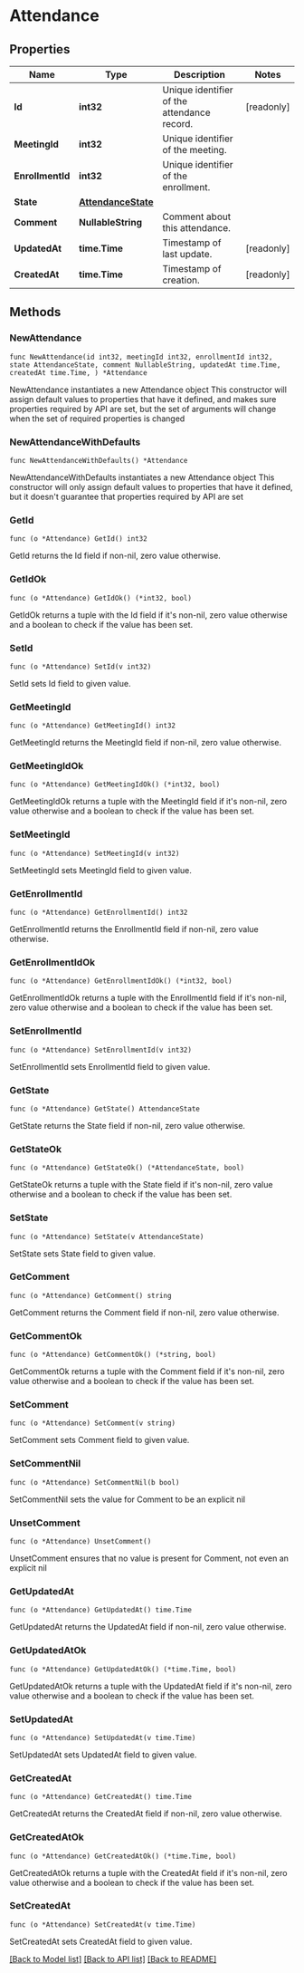 # Attendance

## Properties

Name | Type | Description | Notes
------------ | ------------- | ------------- | -------------
**Id** | **int32** | Unique identifier of the attendance record. | [readonly] 
**MeetingId** | **int32** | Unique identifier of the meeting. | 
**EnrollmentId** | **int32** | Unique identifier of the enrollment. | 
**State** | [**AttendanceState**](AttendanceState.md) |  | 
**Comment** | **NullableString** | Comment about this attendance. | 
**UpdatedAt** | **time.Time** | Timestamp of last update. | [readonly] 
**CreatedAt** | **time.Time** | Timestamp of creation. | [readonly] 

## Methods

### NewAttendance

`func NewAttendance(id int32, meetingId int32, enrollmentId int32, state AttendanceState, comment NullableString, updatedAt time.Time, createdAt time.Time, ) *Attendance`

NewAttendance instantiates a new Attendance object
This constructor will assign default values to properties that have it defined,
and makes sure properties required by API are set, but the set of arguments
will change when the set of required properties is changed

### NewAttendanceWithDefaults

`func NewAttendanceWithDefaults() *Attendance`

NewAttendanceWithDefaults instantiates a new Attendance object
This constructor will only assign default values to properties that have it defined,
but it doesn't guarantee that properties required by API are set

### GetId

`func (o *Attendance) GetId() int32`

GetId returns the Id field if non-nil, zero value otherwise.

### GetIdOk

`func (o *Attendance) GetIdOk() (*int32, bool)`

GetIdOk returns a tuple with the Id field if it's non-nil, zero value otherwise
and a boolean to check if the value has been set.

### SetId

`func (o *Attendance) SetId(v int32)`

SetId sets Id field to given value.


### GetMeetingId

`func (o *Attendance) GetMeetingId() int32`

GetMeetingId returns the MeetingId field if non-nil, zero value otherwise.

### GetMeetingIdOk

`func (o *Attendance) GetMeetingIdOk() (*int32, bool)`

GetMeetingIdOk returns a tuple with the MeetingId field if it's non-nil, zero value otherwise
and a boolean to check if the value has been set.

### SetMeetingId

`func (o *Attendance) SetMeetingId(v int32)`

SetMeetingId sets MeetingId field to given value.


### GetEnrollmentId

`func (o *Attendance) GetEnrollmentId() int32`

GetEnrollmentId returns the EnrollmentId field if non-nil, zero value otherwise.

### GetEnrollmentIdOk

`func (o *Attendance) GetEnrollmentIdOk() (*int32, bool)`

GetEnrollmentIdOk returns a tuple with the EnrollmentId field if it's non-nil, zero value otherwise
and a boolean to check if the value has been set.

### SetEnrollmentId

`func (o *Attendance) SetEnrollmentId(v int32)`

SetEnrollmentId sets EnrollmentId field to given value.


### GetState

`func (o *Attendance) GetState() AttendanceState`

GetState returns the State field if non-nil, zero value otherwise.

### GetStateOk

`func (o *Attendance) GetStateOk() (*AttendanceState, bool)`

GetStateOk returns a tuple with the State field if it's non-nil, zero value otherwise
and a boolean to check if the value has been set.

### SetState

`func (o *Attendance) SetState(v AttendanceState)`

SetState sets State field to given value.


### GetComment

`func (o *Attendance) GetComment() string`

GetComment returns the Comment field if non-nil, zero value otherwise.

### GetCommentOk

`func (o *Attendance) GetCommentOk() (*string, bool)`

GetCommentOk returns a tuple with the Comment field if it's non-nil, zero value otherwise
and a boolean to check if the value has been set.

### SetComment

`func (o *Attendance) SetComment(v string)`

SetComment sets Comment field to given value.


### SetCommentNil

`func (o *Attendance) SetCommentNil(b bool)`

 SetCommentNil sets the value for Comment to be an explicit nil

### UnsetComment
`func (o *Attendance) UnsetComment()`

UnsetComment ensures that no value is present for Comment, not even an explicit nil
### GetUpdatedAt

`func (o *Attendance) GetUpdatedAt() time.Time`

GetUpdatedAt returns the UpdatedAt field if non-nil, zero value otherwise.

### GetUpdatedAtOk

`func (o *Attendance) GetUpdatedAtOk() (*time.Time, bool)`

GetUpdatedAtOk returns a tuple with the UpdatedAt field if it's non-nil, zero value otherwise
and a boolean to check if the value has been set.

### SetUpdatedAt

`func (o *Attendance) SetUpdatedAt(v time.Time)`

SetUpdatedAt sets UpdatedAt field to given value.


### GetCreatedAt

`func (o *Attendance) GetCreatedAt() time.Time`

GetCreatedAt returns the CreatedAt field if non-nil, zero value otherwise.

### GetCreatedAtOk

`func (o *Attendance) GetCreatedAtOk() (*time.Time, bool)`

GetCreatedAtOk returns a tuple with the CreatedAt field if it's non-nil, zero value otherwise
and a boolean to check if the value has been set.

### SetCreatedAt

`func (o *Attendance) SetCreatedAt(v time.Time)`

SetCreatedAt sets CreatedAt field to given value.



[[Back to Model list]](../README.md#documentation-for-models) [[Back to API list]](../README.md#documentation-for-api-endpoints) [[Back to README]](../README.md)


